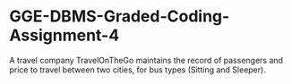 # GGE-DBMS-Graded-Coding-Assignment-4
A travel company TravelOnTheGo maintains the record of passengers and price to travel between two cities, for bus types (Sitting and Sleeper).

